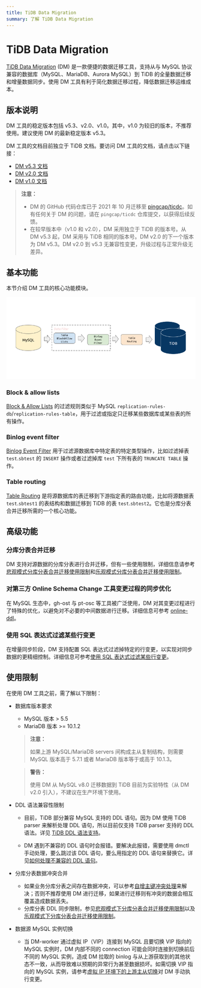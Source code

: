 ```yaml
---
title: TiDB Data Migration
summary: 了解 TiDB Data Migration
---
```


# TiDB Data Migration

[TiDB Data Migration](https://github.com/pingcap/ticdc/tree/master/dm) (DM) 是一款便捷的数据迁移工具，支持从与 MySQL 协议兼容的数据库（MySQL、MariaDB、Aurora MySQL）到 TiDB 的全量数据迁移和增量数据同步。使用 DM 工具有利于简化数据迁移过程，降低数据迁移运维成本。

## 版本说明

DM 工具的稳定版本包括 v5.3、v2.0、v1.0。其中，v1.0 为较旧的版本，不推荐使用。建议使用 DM 的最新稳定版本 v5.3。

DM 工具的文档目前独立于 TiDB 文档。要访问 DM 工具的文档，请点击以下链接：

- [DM v5.3 文档](https://docs.pingcap.com/zh/tidb-data-migration/v5.3)
- [DM v2.0 文档](https://docs.pingcap.com/zh/tidb-data-migration/v2.0/)
- [DM v1.0 文档](https://docs.pingcap.com/zh/tidb-data-migration/v1.0/)

> **注意：**
>
> - DM 的 GitHub 代码仓库已于 2021 年 10 月迁移至 [pingcap/ticdc](https://github.com/pingcap/ticdc/tree/master/dm)。如有任何关于 DM 的问题，请在 `pingcap/ticdc` 仓库提交，以获得后续反馈。
> - 在较早版本中（v1.0 和 v2.0），DM 采用独立于 TiDB 的版本号。从 DM v5.3 起，DM 采用与 TiDB 相同的版本号。DM v2.0 的下一个版本为 DM v5.3。DM v2.0 到 v5.3 无兼容性变更，升级过程与正常升级无差异。

## 基本功能

本节介绍 DM 工具的核心功能模块。

![DM Core Features](/media/dm/dm-core-features.png)

### Block & allow lists

[Block & Allow Lists](https://docs.pingcap.com/zh/tidb-data-migration/stable/key-features#block--allow-table-lists) 的过滤规则类似于 MySQL `replication-rules-db`/`replication-rules-table`，用于过滤或指定只迁移某些数据库或某些表的所有操作。

### Binlog event filter

[Binlog Event Filter](https://docs.pingcap.com/zh/tidb-data-migration/stable/key-features#binlog-event-filter) 用于过滤源数据库中特定表的特定类型操作，比如过滤掉表 `test`.`sbtest` 的 `INSERT` 操作或者过滤掉库 `test` 下所有表的 `TRUNCATE TABLE` 操作。

### Table routing

[Table Routing](https://docs.pingcap.com/zh/tidb-data-migration/stable/key-features#table-routing) 是将源数据库的表迁移到下游指定表的路由功能，比如将源数据表 `test`.`sbtest1` 的表结构和数据迁移到 TiDB 的表 `test`.`sbtest2`。它也是分库分表合并迁移所需的一个核心功能。

## 高级功能

### 分库分表合并迁移

DM 支持对源数据的分库分表进行合并迁移，但有一些使用限制，详细信息请参考[悲观模式分库分表合并迁移使用限制](https://docs.pingcap.com/zh/tidb-data-migration/stable/feature-shard-merge-pessimistic#使用限制)和[乐观模式分库分表合并迁移使用限制](https://docs.pingcap.com/zh/tidb-data-migration/stable/feature-shard-merge-optimistic#使用限制)。

### 对第三方 Online Schema Change 工具变更过程的同步优化

在 MySQL 生态中，gh-ost 与 pt-osc 等工具被广泛使用，DM 对其变更过程进行了特殊的优化，以避免对不必要的中间数据进行迁移。详细信息可参考 [online-ddl](https://docs.pingcap.com/zh/tidb-data-migration/stable/key-features#online-ddl-工具支持)。

### 使用 SQL 表达式过滤某些行变更

在增量同步阶段，DM 支持配置 SQL 表达式过滤掉特定的行变更，以实现对同步数据的更精细控制。详细信息可参考[使用 SQL 表达式过滤某些行变更](https://docs.pingcap.com/zh/tidb-data-migration/stable/feature-expression-filter)。

## 使用限制

在使用 DM 工具之前，需了解以下限制：

+ 数据库版本要求

    - MySQL 版本 > 5.5
    - MariaDB 版本 >= 10.1.2

    > **注意：**
    >
    > 如果上游 MySQL/MariaDB servers 间构成主从复制结构，则需要 MySQL 版本高于 5.7.1 或者 MariaDB 版本等于或高于 10.1.3。

    > **警告：**
    >
    > 使用 DM 从 MySQL v8.0 迁移数据到 TiDB 目前为实验特性（从 DM v2.0 引入），不建议在生产环境下使用。

+ DDL 语法兼容性限制

    - 目前，TiDB 部分兼容 MySQL 支持的 DDL 语句。因为 DM 使用 TiDB parser 来解析处理 DDL 语句，所以目前仅支持 TiDB parser 支持的 DDL 语法。详见 [TiDB DDL 语法支持](mysql-compatibility/#ddl)。

    - DM 遇到不兼容的 DDL 语句时会报错。要解决此报错，需要使用 dmctl 手动处理，要么跳过该 DDL 语句，要么用指定的 DDL 语句来替换它。详见[如何处理不兼容的 DDL 语句](https://docs.pingcap.com/zh/tidb-data-migration/stable/faq#如何处理不兼容的-ddl-语句)。

+ 分库分表数据冲突合并

    - 如果业务分库分表之间存在数据冲突，可以参考[自增主键冲突处理](https://docs.pingcap.com/zh/tidb-data-migration/stable/shard-merge-best-practices#自增主键冲突处理)来解决；否则不推荐使用 DM 进行迁移，如果进行迁移则有冲突的数据会相互覆盖造成数据丢失。
    - 分库分表 DDL 同步限制，参见[悲观模式下分库分表合并迁移使用限制](https://docs.pingcap.com/zh/tidb-data-migration/stable/feature-shard-merge-pessimistic#使用限制)以及[乐观模式下分库分表合并迁移使用限制](https://docs.pingcap.com/zh/tidb-data-migration/stable/feature-shard-merge-optimistic#使用限制)。

+ 数据源 MySQL 实例切换

    - 当 DM-worker 通过虚拟 IP（VIP）连接到 MySQL 且要切换 VIP 指向的 MySQL 实例时，DM 内部不同的 connection 可能会同时连接到切换前后不同的 MySQL 实例，造成 DM 拉取的 binlog 与从上游获取到的其他状态不一致，从而导致难以预期的异常行为甚至数据损坏。如需切换 VIP 指向的 MySQL 实例，请参考[虚拟 IP 环境下的上游主从切换](https://docs.pingcap.com/zh/tidb-data-migration/stable/usage-scenario-master-slave-switch#虚拟-ip-环境下切换-dm-worker-与-mysql-实例的连接)对 DM 手动执行变更。

